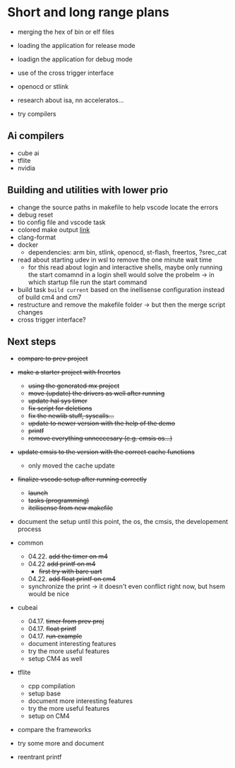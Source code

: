 # Short and long range plans

* merging the hex of bin or elf files
* loading the application for release mode
* loadign the application for debug mode
* use of the cross trigger interface
* openocd or stlink

* research about isa, nn acceleratos...
* try compilers

## Ai compilers

* cube ai
* tflite
* nvidia

## Building and utilities with lower prio

* change the source paths in makefile to help vscode locate the errors
* debug reset
* tio config file and vscode task
* colored make output [link](https://stackoverflow.com/questions/6436563/how-can-i-highlight-the-warning-and-error-lines-in-the-make-output)
* clang-format
* docker
  * dependencies: arm bin, stlink, openocd, st-flash, freertos, ?srec_cat
* read about starting udev in wsl to remove the one minute wait time
  * for this read about login and interactive shells, maybe only running the start comamnd in a login shell would solve the probelm -> in which startup file run the start command
* build task `build current` based on the inellisense configuration instead of build cm4 and cm7
* restructure and remove the makefile folder -> but then the merge script changes
* cross trigger interface?

## Next steps

* ~~compare to prev project~~
* ~~make a starter project with freertos~~
  * ~~using the generated mx project~~
  * ~~move (update) the drivers as well after running~~
  * ~~update hal sys timer~~
  * ~~fix script for deletions~~
  * ~~fix the newlib stuff, syscalls...~~
  * ~~update to newer version with the help of the demo~~
  * ~~printf~~
  * ~~remove everything unneccesary (e.g. cmsis os...)~~
* ~~update cmsis to the version with the correct cache functions~~
  * only moved the cache update
* ~~finalize vscode setup after running correctly~~
  * ~~launch~~
  * ~~tasks (programming)~~
  * ~~itellisense from new makefile~~
* document the setup until this point, the os, the cmsis, the developement process

* common
  * 04.22. ~~add the timer on m4~~
  * 04.22 ~~add printf on m4~~
    * ~~first try with bare uart~~
  * 04.22. ~~add float printf on cm4~~
  * synchronize the print -> it doesn't even conflict right now, but hsem would be nice
* cubeai
  * 04.17. ~~timer from prev proj~~
  * 04.17. ~~float printf~~
  * 04.17. ~~run example~~
  * document interesting features
  * try the more useful features
  * setup CM4 as well
* tflite
  * cpp compilation
  * setup base
  * document more interesting features
  * try the more useful features
  * setup on CM4
* compare the frameworks
* try some more and document

* reentrant printf
